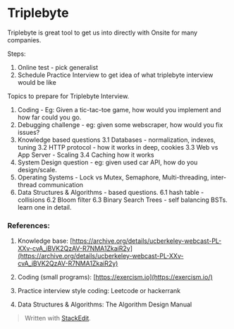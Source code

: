 # Triplebyte

Triplebyte is great tool to get us into directly with Onsite for many companies.

Steps:
1. Online test - pick generalist
2. Schedule Practice Interview to get idea of what triplebyte interview would be like

Topics to prepare for Triplebyte Interview.

1. Coding - Eg: Given a tic-tac-toe game, how would you implement and how far could you go. 
2. Debugging challenge - eg: given some webscraper, how would you fix issues?
3. Knowledge based questions
	3.1 Databases - normalization, indexes, tuning
	3.2 HTTP protocol - how it works in deep, cookies
	3.3 Web vs App Server - Scaling
	3.4 Caching how it works
4. System Design question - eg: given used car API, how do you design/scale.
5. Operating Systems - Lock vs Mutex, Semaphore, Multi-threading, inter-thread communication
6. Data Structures & Algorithms - based questions.
	6.1 hash table - collisions
	6.2 Bloom filter
	6.3 Binary Search Trees - self balancing BSTs. learn one in detail.

### References:

1) Knowledge base: [https://archive.org/details/ucberkeley-webcast-PL-XXv-cvA_iBVK2QzAV-R7NMA1ZkaiR2y](https://archive.org/details/ucberkeley-webcast-PL-XXv-cvA_iBVK2QzAV-R7NMA1ZkaiR2y)

2) Coding (small programs): [https://exercism.io](https://exercism.io/)

3) Practice interview style coding: Leetcode or hackerrank

4) Data Structures & Algorithms: The Algorithm Design Manual
> Written with [StackEdit](https://stackedit.io/).
<!--stackedit_data:
eyJoaXN0b3J5IjpbMTgyNjAzNjA2NywtMTEzMDg4MzEwNSw0OT
Q1NjgyNTAsMjE0NTQwMTY4NV19
-->